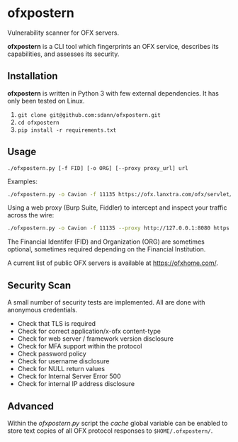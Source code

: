 # ofxpostern
Vulnerability scanner for OFX servers.

**ofxpostern** is a CLI tool which fingerprints an OFX service, describes its capabilities, and assesses its security.

## Installation

**ofxpostern** is written in Python 3 with few external dependencies. It has only been tested on Linux.

1. `git clone git@github.com:sdann/ofxpostern.git`
2. `cd ofxpostern`
3. `pip install -r requirements.txt`

## Usage

`./ofxpostern.py [-f FID] [-o ORG] [--proxy proxy_url] url`

Examples:
```bash
./ofxpostern.py -o Cavion -f 11135 https://ofx.lanxtra.com/ofx/servlet/Teller
```

Using a web proxy (Burp Suite, Fiddler) to intercept and inspect your traffic across the wire:
```bash
./ofxpostern.py -o Cavion -f 11135 --proxy http://127.0.0.1:8080 https://ofx.lanxtra.com/ofx/servlet/Teller
```

The Financial Identifer (FID) and Organization (ORG) are sometimes optional, sometimes required depending on the Financial Institution.

A current list of public OFX servers is available at https://ofxhome.com/.

## Security Scan

A small number of security tests are implemented. All are done with anonymous credentials.

* Check that TLS is required
* Check for correct application/x-ofx content-type
* Check for web server / framework version disclosure
* Check for MFA support within the protocol
* Check password policy
* Check for username disclosure
* Check for NULL return values
* Check for Internal Server Error 500
* Check for internal IP address disclosure

## Advanced

Within the *ofxpostern.py* script the *cache* global variable can be enabled to store text copies of all OFX protocol responses to `$HOME/.ofxpostern/`.
